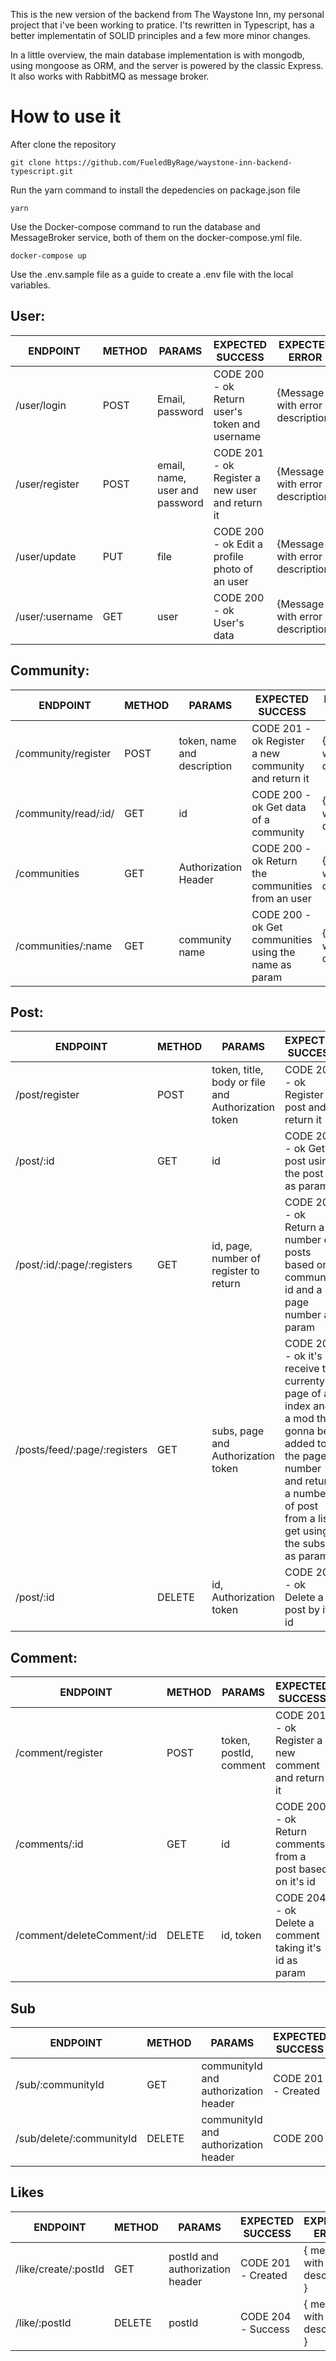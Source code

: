 This is the new version of the backend from The Waystone Inn, my personal project that i've been working to pratice. I'ts rewritten in  Typescript, has a better implementatin of SOLID principles and a few more minor changes.

In a little overview, the main database implementation is with mongodb, using mongoose as ORM, and the server is powered by the classic Express. It also works with RabbitMQ as message broker.

# How to use it

After clone the repository 

`git clone https://github.com/FueledByRage/waystone-inn-backend-typescript.git`

Run the yarn command to install the depedencies on package.json file

`yarn`

Use the Docker-compose command to run the database and MessageBroker service, both of them on the docker-compose.yml file.


`docker-compose up`

Use the .env.sample file as a guide to create a .env file with the local variables.



## User:

ENDPOINT | METHOD | PARAMS | EXPECTED SUCCESS | EXPECTED ERROR
---------|--------|--------|------------------|---------------|
/user/login | POST | Email, password | CODE 200 - ok Return user's token and username | {Message with error description} 
/user/register| POST | email, name, user and password | CODE 201 - ok Register a new user and return it | {Message with error description} 
/user/update | PUT | file | CODE 200 - ok Edit a profile photo of an user | {Message with error description} 
/user/:username | GET | user | CODE 200 - ok User's data | {Message with error description} 

## Community: 

ENDPOINT | METHOD | PARAMS | EXPECTED SUCCESS | EXPECTED ERROR
---------|--------|--------|------------------|---------------|
/community/register | POST | token, name and description | CODE 201 - ok Register a new community and return it | {Message with error description} 
/community/read/:id/ | GET | id | CODE 200 - ok Get data of a community | {Message with error description} 
/communities | GET | Authorization Header | CODE 200 - ok Return the communities from an user | {Message with error description}
/communities/:name | GET | community name | CODE 200 - ok Get communities using the name as param | {Message with error description} 

## Post:

ENDPOINT | METHOD | PARAMS | EXPECTED SUCCESS | EXPECTED ERROR
---------|--------|--------|------------------|---------------|
/post/register | POST | token, title, body or file and Authorization token | CODE 201 - ok Register a post and return it | { Message with error description}
/post/:id | GET | id | CODE 200 - ok Get a post using the post id as param | { Message with error description}
/post/:id/:page/:registers | GET | id, page, number of register to return | CODE 200 - ok Return a number of posts based on community id and a page number as param | { Message with error description}
/posts/feed/:page/:registers | GET | subs, page and Authorization token | CODE 200 - ok it's receive the currenty page of a index and a mod that gonna be added to the page number and return a number of post from a list get using the subs as param | { Message with error description}
/post/:id | DELETE | id, Authorization token | CODE 204 - ok Delete a post by it's id | { Message with error description}

## Comment:

ENDPOINT | METHOD | PARAMS | EXPECTED SUCCESS | EXPECTED ERROR
---------|--------|--------|------------------|---------------|
/comment/register | POST | token, postId, comment | CODE 201 - ok Register a new comment and return it | { Message with error description}
/comments/:id| GET | id | CODE 200 - ok Return comments from a post based on it's id  | { Message with error description}
/comment/deleteComment/:id | DELETE | id, token | CODE 204 - ok Delete a comment taking it's id as param | { Message with error description}

## Sub

ENDPOINT | METHOD | PARAMS | EXPECTED SUCCESS | EXPECTED ERROR
---------|--------|--------|------------------|---------------|
/sub/:communityId | GET | communityId and authorization header | CODE 201 - Created | { message with error description }
/sub/delete/:communityId | DELETE | communityId and authorization header | CODE 200 | { message with error description }

## Likes

ENDPOINT | METHOD | PARAMS | EXPECTED SUCCESS | EXPECTED ERROR
---------|--------|--------|------------------|---------------|
/like/create/:postId | GET | postId and authorization header | CODE 201 - Created | { message with error description }
/like/:postId | DELETE | postId | CODE 204 - Success | { message with error description }